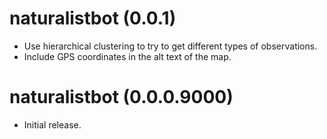 # naturalistbot (0.0.1)

* Use hierarchical clustering to try to get different types of observations.
* Include GPS coordinates in the alt text of the map.

# naturalistbot (0.0.0.9000)

* Initial release.
